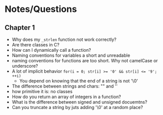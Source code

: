 # Notes/Questions

## Chapter 1

- Why does my `_strlen` function not work correctly?
- Are there classes in C?
- How can I dynamically call a function?
- Naming conventions for variables a short and unreadable
- naming conventions for functions are too short. Why not camelCase or underscore?
- A lot of implicit behavior `for(i = 0; str[i] >= '0' && str[i] <= '9'; ++i)`
  - You depend on knowing that the end of a string is not '\0'
- The difference between strings and chars: "" and ''
- how primitive it is: no classes
- How do you return an array of integers in a function?
- What is the difference between signed and unsigned docuemtns?
- Can you truncate a string by juts adding '\0' at a random place?
